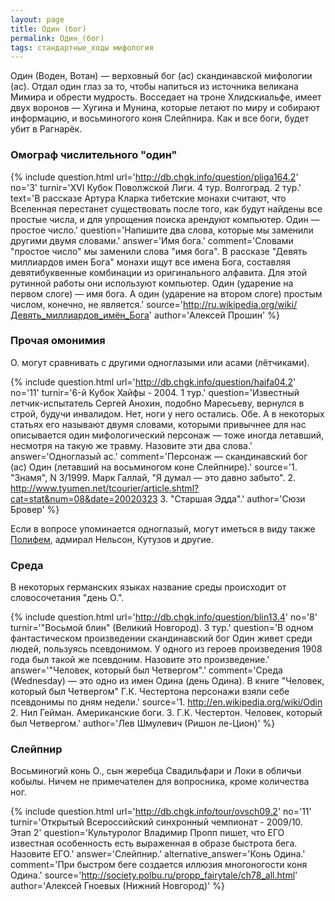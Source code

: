 ```yaml
---
layout: page
title: Один (бог)
permalink: Один_(бог)
tags: стандартные_ходы мифология
---
```

Один (Воден, Вотан) — верховный бог (ас) скандинавской мифологии (ас). Отдал один глаз за то, чтобы напиться из источника великана Мимира и обрести мудрость. Восседает на троне Хлидскиальфе, имеет двух воронов — Хугина и Мунина, которые летают по миру и собирают информацию, и восьминогого коня Слейпнира. Как и все боги, будет убит в Рагнарёк.

### Омограф числительного "один" 

{% include question.html
url='http://db.chgk.info/question/pliga164.2'
no='3'
turnir='XVI Кубок Поволжской Лиги. 4 тур. Волгоград. 2 тур.'
text='В рассказе Артура Кларка тибетские монахи считают, что Вселенная перестанет существовать после того, как будут найдены все простые числа, и для упрощения поиска арендуют компьютер. Один — простое число.'
question='Напишите два слова, которые мы заменили другими двумя словами.'
answer='Имя бога.'
comment='Словами "простое число" мы заменили слова "имя бога". В рассказе "Девять миллиардов имен Бога" монахи ищут все имена Бога, составляя девятибуквенные комбинации из оригинального алфавита. Для этой рутинной работы они используют компьютер. Один (ударение на первом слоге) — имя бога. А один (ударение на втором слоге) простым числом, конечно, не является.'
source='http://ru.wikipedia.org/wiki/Девять_миллиардов_имён_Бога'
author='Алексей Прошин'
 %}

### Прочая омонимия 

О. могут сравнивать с другими одноглазыми или асами (лётчиками).

{% include question.html
url='http://db.chgk.info/question/haifa04.2'
no='11'
turnir='6-й Кубок Хайфы - 2004. 1 тур.'
question='Известный летчик-испытатель Сергей Анохин, подобно Маресьеву, вернулся в строй, будучи инвалидом. Нет, ноги у него остались. Обе. А в некоторых статьях его называют двумя словами, которыми привычнее для нас описывается один мифологический персонаж — тоже иногда летавший, несмотря на такую же травму. Назовите эти два слова.'
answer='Одноглазый ас.'
comment='Персонаж — скандинавский бог (ас) Один (летавший на восьминогом коне Слейпнире).'
source='1. "Знамя", N 3/1999. Марк Галлай, "Я думал — это давно забыто". 
    2. http://www.tyumen.net/tcourier/article.shtml?cat=stat&num=08&date=20020323 
    3. "Старшая Эдда".'
author='Сюзи Бровер'
 %}

Если в вопросе упоминается одноглазый, могут иметься в виду также [Полифем](../Полифем), адмирал Нельсон, Кутузов и другие.

### Среда 
В некоторых германских языках название среды происходит от словосочетания "день О.".

{% include question.html
url='http://db.chgk.info/question/blin13.4'
no='8'
turnir='"Восьмой блин" (Великий Новгород). 3 тур.'
question='В одном фантастическом произведении скандинавский бог Один живет среди людей, пользуясь псевдонимом. У одного из героев произведения 1908 года был такой же псевдоним. Назовите это произведение.'
answer='"Человек, который был Четвергом".'
comment='Среда (Wednesday) — это одно из имен Одина (день Одина). В книге "Человек, который был Четвергом" Г.К. Честертона персонажи взяли себе псевдонимы по дням недели.'
source='1. http://en.wikipedia.org/wiki/Odin 
    2. Нил Гейман. Американские боги. 
    3. Г.К. Честертон. Человек, который был Четвергом.'
author='Лев Шмулевич (Ришон ле-Цион)'
 %}

### Слейпнир 
Восьминогий конь О., сын жеребца Свадильфари и Локи в обличьи кобылы. Ничем не примечателен для вопросника, кроме количества ног.

{% include question.html
url='http://db.chgk.info/tour/ovsch09.2'
no='11'
turnir='Открытый Всероссийский синхронный чемпионат - 2009/10. Этап 2'
question='Культуролог Владимир Пропп пишет, что ЕГО известная особенность есть выраженная в образе быстрота бега. Назовите ЕГО.'
answer='Слейпнир.'
alternative_answer='Конь Одина.'
comment='При быстром беге создается иллюзия многоногости коня Одина.'
source='http://society.polbu.ru/propp_fairytale/ch78_all.html'
author='Алексей Гноевых (Нижний Новгород)'
 %}

 